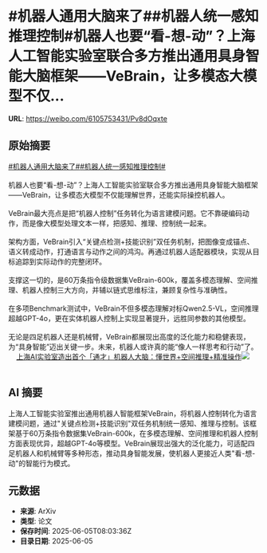 # #机器人通用大脑来了##机器人统一感知推理控制#机器人也要“看-想-动”？上海人工智能实验室联合多方推出通用具身智能大脑框架——VeBrain，让多模态大模型不仅...

**URL**: https://weibo.com/6105753431/Pv8dOqxte

## 原始摘要

<a href="https://m.weibo.cn/search?containerid=231522type%3D1%26t%3D10%26q%3D%23%E6%9C%BA%E5%99%A8%E4%BA%BA%E9%80%9A%E7%94%A8%E5%A4%A7%E8%84%91%E6%9D%A5%E4%BA%86%23&amp;extparam=%23%E6%9C%BA%E5%99%A8%E4%BA%BA%E9%80%9A%E7%94%A8%E5%A4%A7%E8%84%91%E6%9D%A5%E4%BA%86%23" data-hide=""><span class="surl-text">#机器人通用大脑来了#</span></a><a href="https://m.weibo.cn/search?containerid=231522type%3D1%26t%3D10%26q%3D%23%E6%9C%BA%E5%99%A8%E4%BA%BA%E7%BB%9F%E4%B8%80%E6%84%9F%E7%9F%A5%E6%8E%A8%E7%90%86%E6%8E%A7%E5%88%B6%23&amp;extparam=%23%E6%9C%BA%E5%99%A8%E4%BA%BA%E7%BB%9F%E4%B8%80%E6%84%9F%E7%9F%A5%E6%8E%A8%E7%90%86%E6%8E%A7%E5%88%B6%23" data-hide=""><span class="surl-text">#机器人统一感知推理控制#</span></a><br><br>机器人也要“看-想-动”？上海人工智能实验室联合多方推出通用具身智能大脑框架——VeBrain，让多模态大模型不仅能理解世界，还能实际操控机器人。<br><br>VeBrain最大亮点是把“机器人控制”任务转化为语言建模问题。它不靠硬编码动作，而是像大模型处理文本一样，把感知、推理、控制统一起来。<br><br>架构方面，VeBrain引入“关键点检测+技能识别”双任务机制，把图像变成锚点、语义转成动作，打通语言与动作之间的鸿沟。再通过机器人适配器模块，实现从目标追踪到实际动作的完整闭环。<br><br>支撑这一切的，是60万条指令级数据集VeBrain-600k，覆盖多模态理解、空间推理、机器人控制三大方向，并辅以链式思维标注，兼顾复杂性与准确性。<br><br>在多项Benchmark测试中，VeBrain不但多模态理解对标Qwen2.5-VL，空间推理超越GPT-4o，更在实体机器人控制上实现显著提升，远胜同参数的其他模型。<br><br>无论是四足机器人还是机械臂，VeBrain都展现出高度的泛化能力和稳健表现，为“具身智能”迈出关键一步。未来，机器人或许真的能“像人一样思考和行动”了。 <a href="https://weibo.com/ttarticle/p/show?id=2309405174197763833957" data-hide=""><span class="url-icon"><img style="width: 1rem;height: 1rem" src="https://h5.sinaimg.cn/upload/2015/09/25/3/timeline_card_small_article_default.png" referrerpolicy="no-referrer"></span><span class="surl-text">上海AI实验室造出首个「通才」机器人大脑：懂世界+空间推理+精准操作</span></a><img style="" src="https://tvax1.sinaimg.cn/large/006Fd7o3gy1i24hi8672dj30rs0fmgpi.jpg" referrerpolicy="no-referrer"><br><br>

## AI 摘要

上海人工智能实验室推出通用机器人智能框架VeBrain，将机器人控制转化为语言建模问题，通过"关键点检测+技能识别"双任务机制统一感知、推理与控制。该框架基于60万条指令数据集VeBrain-600k，在多模态理解、空间推理和机器人控制方面表现优异，超越GPT-4o等模型。VeBrain展现出强大的泛化能力，可适配四足机器人和机械臂等多种形态，推动具身智能发展，使机器人更接近人类"看-想-动"的智能行为模式。

## 元数据

- **来源**: ArXiv
- **类型**: 论文
- **保存时间**: 2025-06-05T08:03:36Z
- **目录日期**: 2025-06-05
